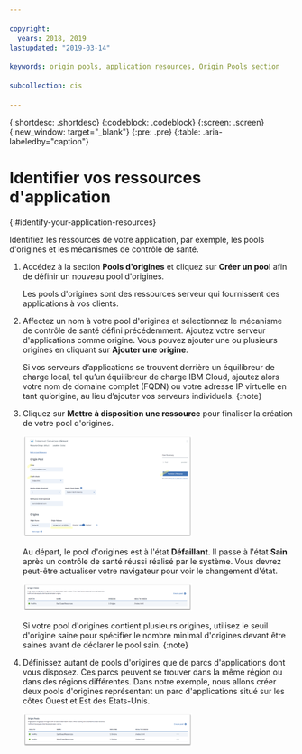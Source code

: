 ```yaml
---

copyright:
  years: 2018, 2019
lastupdated: "2019-03-14"

keywords: origin pools, application resources, Origin Pools section

subcollection: cis

---
```


{:shortdesc: .shortdesc}
{:codeblock: .codeblock}
{:screen: .screen}
{:new_window: target="_blank"}
{:pre: .pre}
{:table: .aria-labeledby="caption"}

# Identifier vos ressources d'application
{:#identify-your-application-resources}

Identifiez les ressources de votre application, par exemple, les pools d'origines et les mécanismes de contrôle de santé.
 
1. Accédez à la section **Pools d'origines** et cliquez sur **Créer un pool** afin de définir un nouveau pool d'origines. 

   Les pools d'origines sont des ressources serveur qui fournissent des applications à vos clients. 
   
2. Affectez un nom à votre pool d'origines et sélectionnez le mécanisme de contrôle de santé défini précédemment. Ajoutez votre serveur d'applications comme origine. Vous pouvez ajouter une ou plusieurs origines en cliquant sur **Ajouter une origine**. 

   Si vos serveurs d’applications se trouvent derrière un équilibreur de charge local, tel qu’un équilibreur de charge IBM Cloud, ajoutez alors votre nom de domaine complet (FQDN) ou votre adresse IP virtuelle en tant qu’origine, au lieu d’ajouter vos serveurs individuels.
{:note}
   
3. Cliquez sur **Mettre à disposition une ressource** pour finaliser la création de votre pool d'origines.  

   <img src="images/reliability8.png" alt="dessin" style="width: 300px;"/>
   
   Au départ, le pool d'origines est à l'état **Défaillant**. Il passe à l'état **Sain** après un contrôle de santé réussi réalisé par le système. Vous devrez peut-être actualiser votre navigateur pour voir le changement d'état. 
   
   <img src="images/reliability9.png" alt="dessin" style="width: 300px;"/>
   
   Si votre pool d'origines contient plusieurs origines, utilisez le seuil d'origine saine pour spécifier le nombre minimal d'origines devant être saines avant de déclarer le pool sain. {:note}
   
4. Définissez autant de pools d'origines que de parcs d'applications dont vous disposez. Ces parcs peuvent se trouver dans la même région ou dans des régions différentes. Dans notre exemple, nous allons créer deux pools d'origines représentant un parc d'applications situé sur les côtes Ouest et Est des Etats-Unis. 

   <img src="images/reliability10.png" alt="dessin" style="width: 300px;"/>
